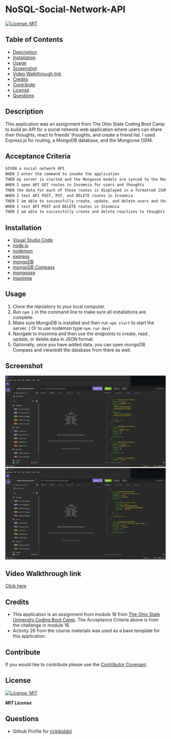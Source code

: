 # NoSQL-Social-Network-API


[![License: MIT](https://img.shields.io/badge/License-MIT-yellow.svg)](https://opensource.org/licenses/MIT)   

## Table of Contents

- [Description](#description)
- [Installation](#installation)
- [Usage](#usage)
- [Screenshot](#screenshot)
- [Video Walkthrough link](#video-walkthrough-link)
- [Credits](#credits)
- [Contribute](#contribute)
- [License](#license)
- [Questions](#questions)

## Description

This application was an assignment from The Ohio State Coding Boot Camp to build an API for a social network web application where users can share their thoughts, react to friends’ thoughts, and create a friend list. I used Express.js for routing, a MongoDB database, and the Mongoose ODM.

## Acceptance Criteria

```md
GIVEN a social network API
WHEN I enter the command to invoke the application
THEN my server is started and the Mongoose models are synced to the MongoDB database
WHEN I open API GET routes in Insomnia for users and thoughts
THEN the data for each of these routes is displayed in a formatted JSON
WHEN I test API POST, PUT, and DELETE routes in Insomnia
THEN I am able to successfully create, update, and delete users and thoughts in my database
WHEN I test API POST and DELETE routes in Insomnia
THEN I am able to successfully create and delete reactions to thoughts and add and remove friends to a user’s friend list
```


## Installation
 - [Visual Studio Code](https://code.visualstudio.com/)
 - [node.js](https://nodejs.org/en)
 - [nodemon](https://www.npmjs.com/package/nodemon)
 - [express](https://www.npmjs.com/package/express)
 - [mongoDB](https://www.mongodb.com/)
 - [mongoDB Compass](https://www.mongodb.com/docs/compass/current/install/)
 - [mongoose](https://mongoosejs.com/)
 - [insomnia](https://insomnia.rest/)

 
       

## Usage

1. Clone the repository to your local computer.
2. Run `npm i` in the command line to make sure all installations are complete.
3. Make sure MongoDB is installed and then run `npm start` to start the server. ( Or to use nodemon type `npm run dev`)
4. Navigate to Insomnia and then use the endpoints to create, read , update, or delete data in JSON format.
5. Optionally, once you have added data, you can open mongoDB Compass and view/edit the database from there as well.




## Screenshot

![](./assets/InsomniaUsers.png)
![](./assets/InsomniaThoughts.png)

## Video Walkthrough link

[Click here](https://drive.google.com/file/d/1p-01izDD3gw3zCZ3ZktbYwiDsHMfy7Bu/view)

## Credits

 - This application is an assignment from module 18 from [The Ohio State University Coding Boot Camp](https://eng-bootcamps.osu.edu/).  The Acceptance Criteria above is from the challenge in module 18. 
 - Activity 26 from the course materials was used as a base template for this application.



## Contribute 

If you would like to contribute please use the [Contributor Covenant](https://www.contributor-covenant.org/).



## License

[![License: MIT](https://img.shields.io/badge/License-MIT-yellow.svg)](https://opensource.org/licenses/MIT)   

***MIT License***

## Questions

 - Github Profile for [rickibobbii](https://github.com/rickibobbii)